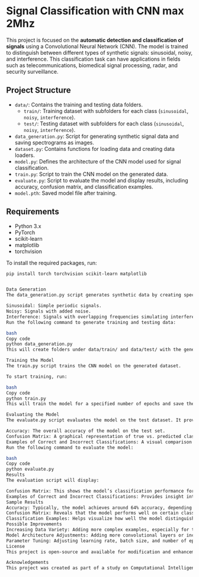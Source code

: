 # Signal Classification with CNN max 2Mhz

This project is focused on the **automatic detection and classification of signals** using a Convolutional Neural Network (CNN). The model is trained to distinguish between different types of synthetic signals: sinusoidal, noisy, and interference. This classification task can have applications in fields such as telecommunications, biomedical signal processing, radar, and security surveillance.

## Project Structure

- `data/`: Contains the training and testing data folders.
  - `train/`: Training dataset with subfolders for each class (`sinusoidal`, `noisy`, `interference`).
  - `test/`: Testing dataset with subfolders for each class (`sinusoidal`, `noisy`, `interference`).
- `data_generation.py`: Script for generating synthetic signal data and saving spectrograms as images.
- `dataset.py`: Contains functions for loading data and creating data loaders.
- `model.py`: Defines the architecture of the CNN model used for signal classification.
- `train.py`: Script to train the CNN model on the generated data.
- `evaluate.py`: Script to evaluate the model and display results, including accuracy, confusion matrix, and classification examples.
- `model.pth`: Saved model file after training.

## Requirements

- Python 3.x
- PyTorch
- scikit-learn
- matplotlib
- torchvision

To install the required packages, run:
```bash
pip install torch torchvision scikit-learn matplotlib


Data Generation
The data_generation.py script generates synthetic data by creating spectrograms of different types of signals:

Sinusoidal: Simple periodic signals.
Noisy: Signals with added noise.
Interference: Signals with overlapping frequencies simulating interference.
Run the following command to generate training and testing data:

bash
Copy code
python data_generation.py
This will create folders under data/train/ and data/test/ with the generated spectrogram images for each class.

Training the Model
The train.py script trains the CNN model on the generated dataset.

To start training, run:

bash
Copy code
python train.py
This will train the model for a specified number of epochs and save the trained model as model.pth.

Evaluating the Model
The evaluate.py script evaluates the model on the test dataset. It provides three main outputs:

Accuracy: The overall accuracy of the model on the test set.
Confusion Matrix: A graphical representation of true vs. predicted classifications for each class.
Examples of Correct and Incorrect Classifications: A visual comparison of some correctly and incorrectly classified samples to help understand where the model performs well and where it struggles.
Run the following command to evaluate the model:

bash
Copy code
python evaluate.py
Results
The evaluation script will display:

Confusion Matrix: This shows the model’s classification performance for each class. It helps identify which classes the model may be confusing with others.
Examples of Correct and Incorrect Classifications: Provides insight into how the model interprets different spectrograms, allowing a better understanding of any misclassifications.
Sample Results
Accuracy: Typically, the model achieves around 64% accuracy, depending on the generated data and training parameters.
Confusion Matrix: Reveals that the model performs well on certain classes (e.g., sinusoidal) but may struggle with interference due to overlapping frequencies.
Classification Examples: Helps visualize how well the model distinguishes each signal type, showing both correct and incorrect predictions.
Possible Improvements
Increasing Data Variety: Adding more complex examples, especially for the interference class, to improve model generalization.
Model Architecture Adjustments: Adding more convolutional layers or increasing the number of filters to capture more details in the spectrograms.
Parameter Tuning: Adjusting learning rate, batch size, and number of epochs to achieve better convergence.
License
This project is open-source and available for modification and enhancement.

Acknowledgements
This project was created as part of a study on Computational Intelligence in Software Engineering. The methodology and techniques applied here are foundational in the field of signal classification and can be extended to real-world data for practical applications.
